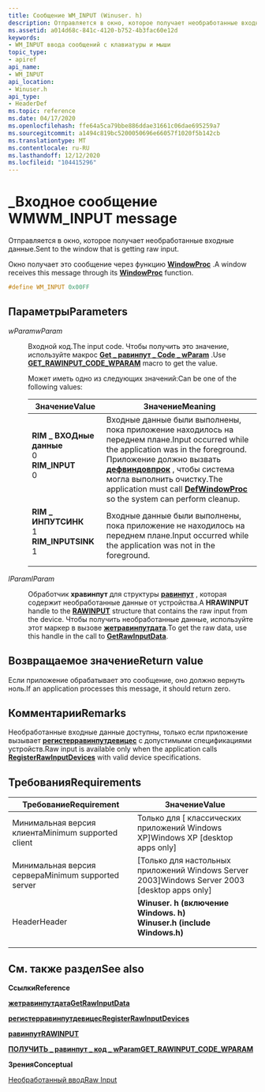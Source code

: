 ```yaml
---
title: Сообщение WM_INPUT (Winuser. h)
description: Отправляется в окно, которое получает необработанные входные данные. Окно получает это сообщение через функцию WindowProc.
ms.assetid: a014d68c-841c-4120-b752-4b3fac60e12d
keywords:
- WM_INPUT ввода сообщений с клавиатуры и мыши
topic_type:
- apiref
api_name:
- WM_INPUT
api_location:
- Winuser.h
api_type:
- HeaderDef
ms.topic: reference
ms.date: 04/17/2020
ms.openlocfilehash: ffe64a5ca79bbe886ddae31661c06dae695259a7
ms.sourcegitcommit: a1494c819bc5200050696e66057f1020f5b142cb
ms.translationtype: MT
ms.contentlocale: ru-RU
ms.lasthandoff: 12/12/2020
ms.locfileid: "104415296"
---
```

# <a name="wm_input-message"></a><span data-ttu-id="e2770-105">\_Входное сообщение WM</span><span class="sxs-lookup"><span data-stu-id="e2770-105">WM\_INPUT message</span></span>

<span data-ttu-id="e2770-106">Отправляется в окно, которое получает необработанные входные данные.</span><span class="sxs-lookup"><span data-stu-id="e2770-106">Sent to the window that is getting raw input.</span></span>

<span data-ttu-id="e2770-107">Окно получает это сообщение через функцию [**WindowProc**](/previous-versions/windows/desktop/legacy/ms633573(v=vs.85)) .</span><span class="sxs-lookup"><span data-stu-id="e2770-107">A window receives this message through its [**WindowProc**](/previous-versions/windows/desktop/legacy/ms633573(v=vs.85)) function.</span></span>


```cpp
#define WM_INPUT 0x00FF
```

## <a name="parameters"></a><span data-ttu-id="e2770-108">Параметры</span><span class="sxs-lookup"><span data-stu-id="e2770-108">Parameters</span></span>

<dl> <dt>

<span data-ttu-id="e2770-109">*wParam*</span><span class="sxs-lookup"><span data-stu-id="e2770-109">*wParam*</span></span>

</dt> <dd>

<span data-ttu-id="e2770-110">Входной код.</span><span class="sxs-lookup"><span data-stu-id="e2770-110">The input code.</span></span> <span data-ttu-id="e2770-111">Чтобы получить это значение, используйте макрос [**Get \_ равинпут \_ Code \_ wParam**](/windows/win32/api/winuser/nf-winuser-get_rawinput_code_wparam) .</span><span class="sxs-lookup"><span data-stu-id="e2770-111">Use [**GET\_RAWINPUT\_CODE\_WPARAM**](/windows/win32/api/winuser/nf-winuser-get_rawinput_code_wparam) macro to get the value.</span></span>

<span data-ttu-id="e2770-112">Может иметь одно из следующих значений:</span><span class="sxs-lookup"><span data-stu-id="e2770-112">Can be one of the following values:</span></span>

| <span data-ttu-id="e2770-113">Значение</span><span class="sxs-lookup"><span data-stu-id="e2770-113">Value</span></span> | <span data-ttu-id="e2770-114">Значение</span><span class="sxs-lookup"><span data-stu-id="e2770-114">Meaning</span></span> |
|---|---|
| <span id="RIM_INPUT"></span><span id="rim_input"></span><dl> <span data-ttu-id="e2770-115"><dt>**RIM \_ ВХОДные данные**</dt> <dt>0</dt></span><span class="sxs-lookup"><span data-stu-id="e2770-115"><dt>**RIM\_INPUT**</dt> <dt>0</dt></span></span> </dl> | <span data-ttu-id="e2770-116">Входные данные были выполнены, пока приложение находилось на переднем плане.</span><span class="sxs-lookup"><span data-stu-id="e2770-116">Input occurred while the application was in the foreground.</span></span> </br> <span data-ttu-id="e2770-117">Приложение должно вызвать [**дефвиндовпрок**](/windows/desktop/api/winuser/nf-winuser-defwindowproca) , чтобы система могла выполнить очистку.</span><span class="sxs-lookup"><span data-stu-id="e2770-117">The application must call [**DefWindowProc**](/windows/desktop/api/winuser/nf-winuser-defwindowproca) so the system can perform cleanup.</span></span> |
| <span id="RIM_INPUTSINK"></span><span id="rim_inputsink"></span><dl> <span data-ttu-id="e2770-118"><dt>**RIM \_ ИНПУТСИНК**</dt> <dt>1</dt></span><span class="sxs-lookup"><span data-stu-id="e2770-118"><dt>**RIM\_INPUTSINK**</dt> <dt>1</dt></span></span> </dl> | <span data-ttu-id="e2770-119">Входные данные были выполнены, пока приложение не находилось на переднем плане.</span><span class="sxs-lookup"><span data-stu-id="e2770-119">Input occurred while the application was not in the foreground.</span></span> |

</dd> <dt>

<span data-ttu-id="e2770-120">*lParam*</span><span class="sxs-lookup"><span data-stu-id="e2770-120">*lParam*</span></span> 

</dt> <dd>

<span data-ttu-id="e2770-121">Обработчик **хравинпут** для структуры [**равинпут**](/windows/win32/api/winuser/ns-winuser-rawinput) , которая содержит необработанные данные от устройства.</span><span class="sxs-lookup"><span data-stu-id="e2770-121">A **HRAWINPUT** handle to the [**RAWINPUT**](/windows/win32/api/winuser/ns-winuser-rawinput) structure that contains the raw input from the device.</span></span> <span data-ttu-id="e2770-122">Чтобы получить необработанные данные, используйте этот маркер в вызове [**жетравинпутдата**](/windows/win32/api/winuser/nf-winuser-getrawinputdata).</span><span class="sxs-lookup"><span data-stu-id="e2770-122">To get the raw data, use this handle in the call to [**GetRawInputData**](/windows/win32/api/winuser/nf-winuser-getrawinputdata).</span></span>

</dd> </dl>

## <a name="return-value"></a><span data-ttu-id="e2770-123">Возвращаемое значение</span><span class="sxs-lookup"><span data-stu-id="e2770-123">Return value</span></span>

<span data-ttu-id="e2770-124">Если приложение обрабатывает это сообщение, оно должно вернуть ноль.</span><span class="sxs-lookup"><span data-stu-id="e2770-124">If an application processes this message, it should return zero.</span></span>

## <a name="remarks"></a><span data-ttu-id="e2770-125">Комментарии</span><span class="sxs-lookup"><span data-stu-id="e2770-125">Remarks</span></span>

<span data-ttu-id="e2770-126">Необработанные входные данные доступны, только если приложение вызывает [**регистерравинпутдевицес**](/windows/win32/api/winuser/nf-winuser-registerrawinputdevices) с допустимыми спецификациями устройств.</span><span class="sxs-lookup"><span data-stu-id="e2770-126">Raw input is available only when the application calls [**RegisterRawInputDevices**](/windows/win32/api/winuser/nf-winuser-registerrawinputdevices) with valid device specifications.</span></span>

## <a name="requirements"></a><span data-ttu-id="e2770-127">Требования</span><span class="sxs-lookup"><span data-stu-id="e2770-127">Requirements</span></span>

| <span data-ttu-id="e2770-128">Требование</span><span class="sxs-lookup"><span data-stu-id="e2770-128">Requirement</span></span> | <span data-ttu-id="e2770-129">Значение</span><span class="sxs-lookup"><span data-stu-id="e2770-129">Value</span></span> |
|--------------------------|-------------------------------------------|
| <span data-ttu-id="e2770-130">Минимальная версия клиента</span><span class="sxs-lookup"><span data-stu-id="e2770-130">Minimum supported client</span></span> | <span data-ttu-id="e2770-131">Только для \[ классических приложений Windows XP\]</span><span class="sxs-lookup"><span data-stu-id="e2770-131">Windows XP \[desktop apps only\]</span></span> |
| <span data-ttu-id="e2770-132">Минимальная версия сервера</span><span class="sxs-lookup"><span data-stu-id="e2770-132">Minimum supported server</span></span> | <span data-ttu-id="e2770-133">\[Только для настольных приложений Windows Server 2003\]</span><span class="sxs-lookup"><span data-stu-id="e2770-133">Windows Server 2003 \[desktop apps only\]</span></span> |
| <span data-ttu-id="e2770-134">Header</span><span class="sxs-lookup"><span data-stu-id="e2770-134">Header</span></span> | <dl> <span data-ttu-id="e2770-135"><dt>**Winuser. h (включение Windows. h)**</dt></span><span class="sxs-lookup"><span data-stu-id="e2770-135"><dt>**Winuser.h (include Windows.h)** </dt></span></span> </dl> |

## <a name="see-also"></a><span data-ttu-id="e2770-136">См. также раздел</span><span class="sxs-lookup"><span data-stu-id="e2770-136">See also</span></span>

<span data-ttu-id="e2770-137">**Ссылки**</span><span class="sxs-lookup"><span data-stu-id="e2770-137">**Reference**</span></span>

[<span data-ttu-id="e2770-138">**жетравинпутдата**</span><span class="sxs-lookup"><span data-stu-id="e2770-138">**GetRawInputData**</span></span>](/windows/win32/api/winuser/nf-winuser-getrawinputdata)

[<span data-ttu-id="e2770-139">**регистерравинпутдевицес**</span><span class="sxs-lookup"><span data-stu-id="e2770-139">**RegisterRawInputDevices**</span></span>](/windows/win32/api/winuser/nf-winuser-registerrawinputdevices)

[<span data-ttu-id="e2770-140">**равинпут**</span><span class="sxs-lookup"><span data-stu-id="e2770-140">**RAWINPUT**</span></span>](/windows/win32/api/winuser/ns-winuser-rawinput)

[<span data-ttu-id="e2770-141">**ПОЛУЧИТЬ \_ равинпут \_ код \_ wParam**</span><span class="sxs-lookup"><span data-stu-id="e2770-141">**GET\_RAWINPUT\_CODE\_WPARAM**</span></span>](/windows/win32/api/winuser/nf-winuser-get_rawinput_code_wparam)

<span data-ttu-id="e2770-142">**Зрения**</span><span class="sxs-lookup"><span data-stu-id="e2770-142">**Conceptual**</span></span>

[<span data-ttu-id="e2770-143">Необработанный ввод</span><span class="sxs-lookup"><span data-stu-id="e2770-143">Raw Input</span></span>](raw-input.md)

